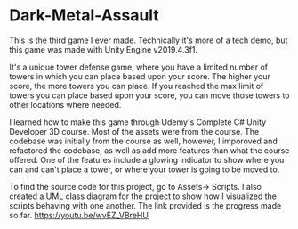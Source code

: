 # Dark-Metal-Assault
This is the third game I ever made. Technically it's more of a tech demo, but this game was made with Unity Engine v2019.4.3f1.

It's a unique tower defense game, where you have a limited number of towers in which you can place based upon your score. The higher your score, the more towers you can place. If you reached the max limit of towers you can place based upon your score, you can move those towers to other locations where needed.

I learned how to make this game through Udemy's Complete C# Unity Developer 3D course. Most of the assets were from the course. The codebase was initially from the course as well, however, I imporoved and refactored the codebase, as well as add more features than what the course offered. One of the features include a glowing indicator to show where you can and can't place a tower, or where your tower is going to be moved to.

To find the source code for this project, go to Assets-> Scripts. I also created a UML class diagram for the project to show how I visualized the scripts behaving with one another. The link provided is the progress made so far. https://youtu.be/wvEZ_VBreHU
